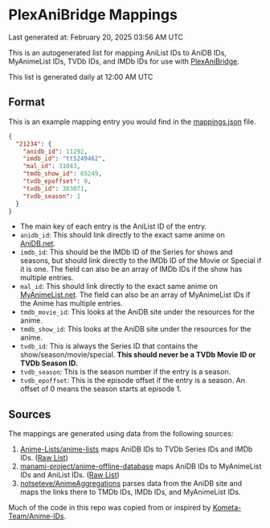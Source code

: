 # PlexAniBridge Mappings

Last generated at: February 20, 2025 03:56 AM UTC

This is an autogenerated list for mapping AniList IDs to AniDB IDs, MyAnimeList IDs, TVDb IDs, and IMDb IDs for use with [PlexAniBridge](https://github.com/eliasbenb/PlexAniBridge).

This list is generated daily at 12:00 AM UTC

## Format

This is an example mapping entry you would find in the [mappings.json](https://raw.githubusercontent.com/Kometa-Team/Anime-IDs/master/anime_ids.json) file.

```json
{
  "21234": {
    "anidb_id": 11292,
    "imdb_id": "tt5249462",
    "mal_id": 31043,
    "tmdb_show_id": 65249,
    "tvdb_epoffset": 0,
    "tvdb_id": 303071,
    "tvdb_season": 1
  }
}
```

- The main key of each entry is the AniList ID of the entry.
- `anidb_id`: This should link directly to the exact same anime on [AniDB.net](https://anidb.net).
- `imdb_id`: This should be the IMDb ID of the Series for shows and seasons, but should link directly to the IMDb ID of the Movie or Special if it is one. The field can also be an array of IMDb IDs if the show has multiple entries.
- `mal_id`: This should link directly to the exact same anime on [MyAnimeList.net](https://myanimelist.net). The field can also be an array of MyAnimeList IDs if the Anime has multiple entries.
- `tmdb_movie_id`: This looks at the AniDB site under the resources for the anime.
- `tmdb_show_id`: This looks at the AniDB site under the resources for the anime.
- `tvdb_id`: This is always the Series ID that contains the show/season/movie/special. **This should never be a TVDb Movie ID or TVDb Season ID.**
- `tvdb_season`: This is the season number if the entry is a season.
- `tvdb_epoffset`: This is the episode offset if the entry is a season. An offset of 0 means the season starts at episode 1.

## Sources

The mappings are generated using data from the following sources:

1. [Anime-Lists/anime-lists](https://github.com/Anime-Lists/anime-lists/) maps AniDB IDs to TVDb Series IDs and IMDb IDs. ([Raw List](https://raw.githubusercontent.com/Anime-Lists/anime-lists/master/anime-list-master.xml))
2. [manami-project/anime-offline-database](https://github.com/manami-project/anime-offline-database/) maps AniDB IDs to MyAnimeList IDs and AniList IDs. ([Raw List](https://raw.githubusercontent.com/manami-project/anime-offline-database/master/anime-offline-database.json))
3. [notseteve/AnimeAggregations](https://github.com/notseteve/AnimeAggregations) parses data from the AniDB site and maps the links there to TMDb IDs, IMDb IDs, and MyAnimeList IDs.

Much of the code in this repo was copied from or inspired by [Kometa-Team/Anime-IDs](https://github.com/Kometa-Team/Anime-IDs).
